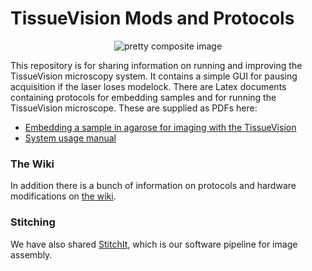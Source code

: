 # TissueVision Mods and Protocols

<p align="center">
<img src="https://github.com/BaselLaserMouse/TissueVisionMods/blob/master/images/Composite_01.jpg" alt="pretty composite image" />
</p>

This repository is for sharing information on running and improving the TissueVision microscopy system.
It contains a simple GUI for pausing acquisition if the laser loses modelock. There are Latex documents
containing protocols for embedding samples and for running the TissueVision microscope. These are supplied
as PDFs here:

- [Embedding a sample in agarose for imaging with the TissueVision](https://github.com/BaselLaserMouse/TissueVisionMods/files/598068/CovalentAgaroseEmbedding.pdf)
- [System usage manual](https://github.com/BaselLaserMouse/TissueVisionMods/files/593288/SystemUsageManual.pdf)

### The Wiki
In addition there is a bunch of information on protocols and hardware modifications on [the wiki](https://github.com/BaselLaserMouse/TissueVisionMods/wiki).

### Stitching
We have also shared [StitchIt](https://github.com/BaselLaserMouse/StitchIt), which is our software pipeline for image assembly. 
